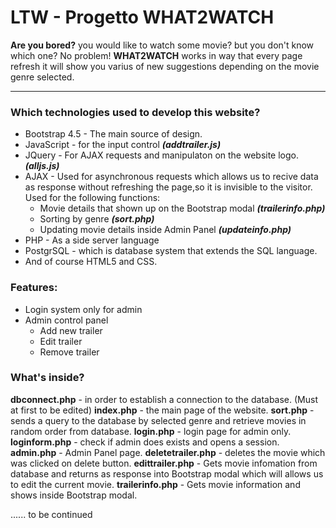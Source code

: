 # LTW - Progetto WHAT2WATCH
**Are you bored?** you would like to watch some movie? but you don't know which one?
No problem!
**WHAT2WATCH** works in way that every page refresh it will show you varius of new suggestions depending on the movie genre selected.

------------
### Which technologies used to develop this website?
- Bootstrap 4.5 - The main source of design.
- JavaScript - for the input control ***(addtrailer.js)***
- JQuery - For AJAX requests and manipulaton on the website logo. ***(alljs.js)***
- AJAX - Used for asynchronous requests which allows us to recive data as response without refreshing the page,so it is invisible to the visitor.
Used for the following functions: 
	- Movie details that shown up on the Bootstrap modal ***(trailerinfo.php)***
	- Sorting by genre ***(sort.php)***
	- Updating movie details inside Admin Panel ***(updateinfo.php)***
- PHP - As a side server language
- PostgrSQL - which is database system that extends the SQL language.
- And of course HTML5 and CSS.

### Features:
- Login system only for admin
- Admin control panel
	- Add new trailer
	- Edit trailer
	- Remove trailer

### What's inside?

**dbconnect.php** - in order to establish a connection to the database. (Must at first to be edited)
**index.php** - the main page of the website.
**sort.php** - sends a query to the database by selected genre and retrieve movies in random order from database.
**login.php** - login page for admin only.
**loginform.php** - check if admin does exists and opens a session.
**admin.php** - Admin Panel page.
**deletetrailer.php** - deletes the movie which was clicked on delete button.
**edittrailer.php** - Gets movie infomation from database and returns as response into Bootstrap modal which will allows us to edit the current movie.
**trailerinfo.php** - Gets movie information and shows inside Bootstrap modal.

......
to be continued

